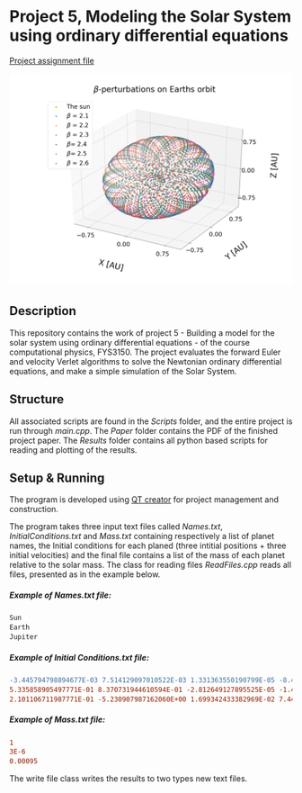 # Project 5, Modeling the Solar System using ordinary differential equations
[Project assignment file](https://github.com/CompPhysics/ComputationalPhysics/blob/master/doc/Projects/2019/Project5/SolarSystem/pdf/SolarSystem.pdf)

![Image](https://github.com/OlineRanum/FYS3150/blob/master/Project_5/Paper/Figures/betta2.png)


## Description

This repository contains the work of project 5 - Building a model for the solar system using ordinary differential equations - of the course computational physics, FYS3150. The project evaluates the forward Euler and velocity Verlet algorithms to solve the Newtonian ordinary differential equations, and make a simple simulation of the Solar System. 


## Structure

All associated scripts are found in the _Scripts_ folder, and the entire project is run through _main.cpp_. The _Paper_ folder contains the PDF of the finished project paper. The _Results_ folder contains all python based scripts for reading and plotting of the results. 

## Setup & Running 

The program is developed using [QT creator](https://www.qt.io/download) for project management and construction.

The program takes three input text files called _Names.txt_, _InitialConditions.txt_ and _Mass.txt_ containing respectively a list of planet names, the Initial conditions for each planed (three intitial positions + three initial velocities) and the final file contains a list of the mass of each planet relative to the solar mass. The class for reading files _ReadFiles.cpp_ reads all files, presented as in the example below.  

##### Example of _Names.txt_ file:
```diff
Sun
Earth
Jupiter
```
##### Example of _Initial Conditions.txt_ file:
```diff
-3.445794798894677E-03 7.514129097010522E-03 1.331363550190799E-05 -8.442031504341172E-06 -1.537062205934645E-06 2.314790690956382E-07
5.335858905497771E-01 8.370731944610594E-01 -2.812649127895525E-05 -1.472817722343729E-02 9.288879282185889E-03 -5.766212639367660E-07
2.101106711987771E-01 -5.230907987162060E+00 1.699342433382969E-02 7.447883568716252E-03 6.628387409912372E-04 -1.693570419889271E-04
```

##### Example of _Mass.txt_ file:
```diff
1
3E-6
0.00095
```


The write file class writes the results to two types new text files.

